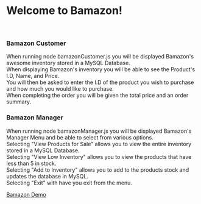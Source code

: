 <h1>Welcome to Bamazon!</h1>
<br>
<h3>Bamazon Customer</h3>
    <p> When running node bamazonCustomer.js you will be displayed Bamazon's awesome inventory stored in a MySQL Database.
    <br>
        When displaying Bamazon's inventory you will be able to see the Product's I.D, Name, and Price.
    <br>
        You will then be asked to enter the I.D of the product you wish to purchase and how much you would like to purchase.
    <br>
        When completing the order you will be given the total price and an order summary.
    <br>
    </p>
<h3>Bamazon Manager</h3>
    <p> When running node bamazonManager.js you will be displayed Bamazon's Manager Menu and be able to select from various options.
    <br>
        Selecting "View Products for Sale" allows you to view the entire inventory stored in a MySQL Database.
    <br>
        Selecting "View Low Inventory" allows you to view the products that have less than 5 in stock.
    <br>
        Selecting "Add to Inventory" allows you to add to the products stock and updates the database in MySQL.            
    <br>
        Selecting "Exit" with have you exit from the menu.
    </p>
    <a href="https://grascon.github.io/Bamazon/home.html">Bamazon Demo</a>